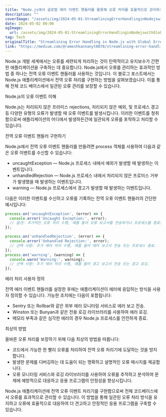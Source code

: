 ```yaml
---
title: "Node.js에서 글로벌 에러 이벤트 핸들러를 활용해 오류 처리를 효율적으로 관리하기"
description: ""
coverImage: "/assets/img/2024-05-01-StreamliningErrorHandlinginNodejswithGlobalErrorEventHandlers_0.png"
date: 2024-05-02 00:00
ogImage: 
  url: /assets/img/2024-05-01-StreamliningErrorHandlinginNodejswithGlobalErrorEventHandlers_0.png
tag: Tech
originalTitle: "Streamlining Error Handling in Node.js with Global Error Event Handlers"
link: "https://medium.com/@rameshkannanyt0078/streamlining-error-handling-in-node-js-with-global-error-event-handlers-4080ab33936b"
---
```



Node.js 개발 세계에서는 오류를 세련되게 처리하는 것이 탄력적이고 유지보수가 간편한 애플리케이션을 구축하는 데 중요합니다. Node.js에서 오류를 관리하는 효과적인 방법 중 하나는 전역 오류 이벤트 핸들러를 사용하는 것입니다. 이 블로그 포스트에서는 Node.js 애플리케이션에서 전역 오류 처리를 구현하는 방법을 살펴보겠습니다. 이를 통해 전체 코드 베이스에서 일관된 오류 관리를 보장할 수 있습니다.

Node.js의 오류 이벤트 이해

Node.js는 처리되지 않은 프라미스 rejections, 처리되지 않은 예외, 및 프로세스 경고 등 다양한 유형의 오류가 발생할 때 오류 이벤트를 발생시킵니다. 이러한 이벤트를 청취함으로써 애플리케이션의 어디에서 발생하든간에 일관되게 오류를 포착하고 처리할 수 있습니다.

전역 오류 이벤트 핸들러 구현하기

<div class="content-ad"></div>

Node.js에서 전역 오류 이벤트 핸들러를 만들려면 process 객체를 사용하여 다음과 같은 오류 이벤트를 수신할 수 있습니다:

- uncaughtException — Node.js 프로세스 내에서 예외가 발생할 때 발생하는 이벤트입니다.
- unhandledRejection — Node.js 프로세스 내에서 처리되지 않은 프로미스 거부가 발생했을 때 발생하는 이벤트입니다.
- warning — Node.js 프로세스에서 경고가 발생할 때 발생하는 이벤트입니다.

다음은 이러한 이벤트를 수신하고 오류를 기록하는 전역 오류 이벤트 핸들러의 간단한 예시입니다:

```js
process.on('uncaughtException', (error) => {
  console.error('Uncaught Exception:', error);
  // 옵션: 추가적인 오류 처리 수행, 예를 들어 오류 보고서를 전송하거나 프로세스를 종료합니다.
});
```

<div class="content-ad"></div>

```js
process.on('unhandledRejection', (error) => {
  console.error('Unhandled Rejection:', error);
  // 선택 사항: 추가 에러 처리 수행, 예를 들어 에러 보고서 전송 또는 프로세스 종료.
});
process.on('warning', (warning) => {
  console.warn('Warning:', warning);
  // 선택 사항: 추가 에러 처리 수행, 예를 들어 경고 보고서 전송 또는 경고 로깅.
});
```

에러 처리 사용자 정의

전역 에러 이벤트 핸들러를 설정한 후에는 애플리케이션이 에러에 응답하는 방식을 사용자 정의할 수 있습니다. 가능한 조치에는 다음이 포함됩니다:

- Sentry 또는 Rollbar와 같은 외부 에러 모니터링 서비스로 에러 보고 전송.
- Winston 또는 Bunyan과 같은 전용 로깅 라이브러리를 사용하여 에러 로깅.
- 메모리 부족과 같은 심각한 에러의 경우 Node.js 프로세스를 안전하게 종료.

<div class="content-ad"></div>

최상의 방법

올바른 오류 처리를 보장하기 위해 다음 최상의 방법을 따릅니다:

- 코드에서 가능한 한 빨리 오류를 처리하여 전역 오류 처리기에 도달하는 것을 방지합니다.
- 발생한 문제를 디버깅하는 데 도움이 되는 명확하고 설명적인 오류 메시지를 제공합니다.
- 오류 모니터링 서비스와 로깅 라이브러리를 사용하여 오류를 추적하고 분석하여 문제에 예방적으로 대응하고 응용 프로그램의 안정성을 향상시킵니다.

Node.js 애플리케이션에 전역 오류 이벤트 처리기를 구현함으로써 전체 코드베이스에서 오류를 효과적으로 관리할 수 있습니다. 이 방법을 통해 일관된 오류 처리 방식을 유지하고 오류에 효율적으로 대응하여 더 견고하고 안정적인 응용 프로그램을 구축할 수 있습니다.
